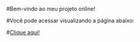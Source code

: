#Bem-vindo ao meu projeto online!

#Você pode acessar visualizando a página abaixo:

#[Clique aqui!](https://https://https://janamirelly.github.io/projeto-site-petpark/)
